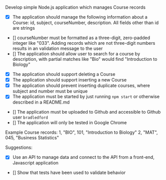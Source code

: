 Develop simple Node.js application which manages Course records
- [X] The application should manage the following information about a Course: id, subject, courseNumber, description. All fields other than id are strings
- [] courseNumber must be formatted as a three-digit, zero-padded integer like "033". Adding records which are not three-digit numbers results in an validation message to the user
- [] The application should allow user to search for a course by description, with partial matches like "Bio" would find "Introduction to Biology"
- [X] The application should support deleting a Course
- [X] The application should support inserting a new Course
- [X] The application should prevent inserting duplicate courses, where subject and number must be unique
- [X] The application must be started by just running `npm start` or otherwise described in a README.md
- [] The application must be uploaded to Github and accessible to Github user `bradledford`
- [] The application will only be tested in Google Chrome



Example Course records:
1, "BIO", 101, "Introduction to Biology"
2, "MAT", 045, "Business Statistics"


Suggestions:
- [X] Use an API to manage data and connect to the API from a front-end, Javascript application
- [] Show that tests have been used to validate behavior